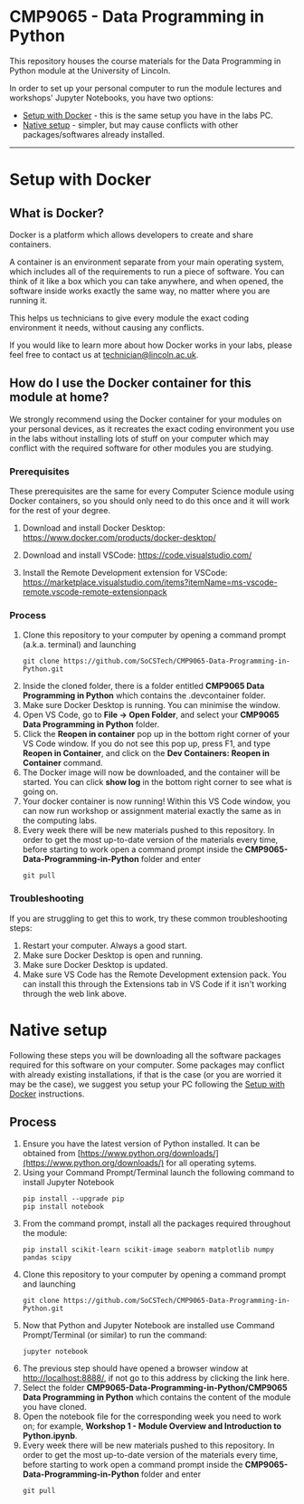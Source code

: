 # CMP9065 - Data Programming in Python
This repository houses the course materials for the Data Programming in Python module at the University of Lincoln. 

In order to set up your personal computer to run the module lectures and workshops' Jupyter Notebooks, you have two options:

 - [Setup with Docker](#setup-with-docker) - this is the same setup you have in the labs PC.
 - [Native setup](#native-setup) - simpler, but may cause conflicts with other packages/softwares already installed.


---
# Setup with Docker
## What is Docker?
Docker is a platform which allows developers to create and share containers.

A container is an environment separate from your main operating system, which includes all of the requirements to run a piece of software. You can think of it like a box which you can take anywhere,
and when opened, the software inside works exactly the same way, no matter where you are running it.

This helps us technicians to give every module the exact coding environment it needs, without causing any conflicts.

If you would like to learn more about how Docker works in your labs, please feel free to contact us at technician@lincoln.ac.uk.

## How do I use the Docker container for this module at home?

We strongly recommend using the Docker container for your modules on your personal devices, as it recreates the exact coding environment you use in the labs without installing lots of stuff on your computer which may conflict with the required software for other modules you are studying.

### Prerequisites

These prerequisites are the same for every Computer Science module using Docker containers, so you should only need to do this once and it will work for the rest of your degree.

1. Download and install Docker Desktop: https://www.docker.com/products/docker-desktop/

2. Download and install VSCode: https://code.visualstudio.com/

3. Install the Remote Development extension for VSCode: https://marketplace.visualstudio.com/items?itemName=ms-vscode-remote.vscode-remote-extensionpack

### Process

1. Clone this repository to your computer by opening a command prompt (a.k.a. terminal) and launching
   ```
   git clone https://github.com/SoCSTech/CMP9065-Data-Programming-in-Python.git
   ```
3. Inside the cloned folder, there is a folder entitled **CMP9065 Data Programming in Python** which contains the .devcontainer folder.
4. Make sure Docker Desktop is running. You can minimise the window.
5. Open VS Code, go to **File -> Open Folder**, and select your **CMP9065 Data Programming in Python** folder.
6. Click the **Reopen in container** pop up in the bottom right corner of your VS Code window. If you do not see this pop up, press F1, and type **Reopen in Container**, and click on the **Dev Containers: Reopen in Container** command.
7. The Docker image will now be downloaded, and the container will be started. You can click **show log** in the bottom right corner to see what is going on.
8. Your docker container is now running! Within this VS Code window, you can now run workshop or assignment material exactly the same as in the computing labs.
9. Every week there will be new materials pushed to this repository. In order to get the most up-to-date version of the materials every time, before starting to work open a command prompt inside the **CMP9065-Data-Programming-in-Python** folder and enter
   ```
   git pull
   ```

### Troubleshooting

If you are struggling to get this to work, try these common troubleshooting steps:

1. Restart your computer. Always a good start.
2. Make sure Docker Desktop is open and running.
3. Make sure Docker Desktop is updated.
4. Make sure VS Code has the Remote Development extension pack. You can install this through the Extensions tab in VS Code if it isn't working through the web link above.


# Native setup
Following these steps you will be downloading all the software packages required for this software on your computer. Some packages may conflict with already existing installations, if that is the case (or you are worried it may be the case), we suggest you setup your PC following the [Setup with Docker](setup-with-docker) instructions.
## Process
1. Ensure you have the latest version of Python installed. It can be obtained from [https://www.python.org/downloads/](https://www.python.org/downloads/) for all operating sytems.
2. Using your Command Prompt/Terminal launch the following command to install Jupyter Notebook
   ```
   pip install --upgrade pip
   pip install notebook
   ```
3. From the command prompt, install all the packages required throughout the module:
   ```
   pip install scikit-learn scikit-image seaborn matplotlib numpy pandas scipy
   ```
1. Clone this repository to your computer by opening a command prompt and launching
   ```
   git clone https://github.com/SoCSTech/CMP9065-Data-Programming-in-Python.git
   ```
3. Now that Python and Jupyter Notebook are installed use Command Prompt/Terminal (or similar) to run the command:​
   ```
   jupyter notebook
   ```
4. The previous step should have opened a browser window at [http://localhost:8888/](http://localhost:8888/), if not go to this address by clicking the link here.
5. Select the folder  **CMP9065-Data-Programming-in-Python/CMP9065 Data Programming in Python** which contains the content of the module you have cloned.
6. Open the notebook file for the corresponding week you need to work on; for example, **Workshop 1 - Module Overview and Introduction to Python.ipynb**.
9. Every week there will be new materials pushed to this repository. In order to get the most up-to-date version of the materials every time, before starting to work open a command prompt inside the **CMP9065-Data-Programming-in-Python** folder and enter
   ```
   git pull
   ```


